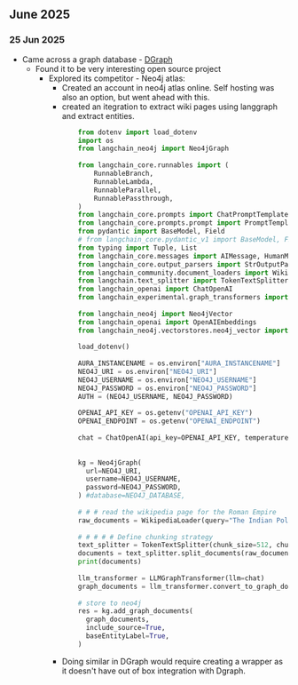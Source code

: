 ## June 2025

### 25 Jun 2025
- Came across a graph database - [DGraph](https://docs.hypermode.com/dgraph/overview)
  - Found it to be very interesting open source project
    - Explored its competitor - Neo4j atlas:
      - Created an account in neo4j atlas online. Self hosting was also an option, but went ahead with this.
      - created an itegration to extract wiki pages using langgraph and extract entities.
          ```python
              from dotenv import load_dotenv  
              import os  
              from langchain_neo4j import Neo4jGraph  
              
              from langchain_core.runnables import (  
                  RunnableBranch,  
                  RunnableLambda,  
                  RunnableParallel,  
                  RunnablePassthrough,  
              )  
              from langchain_core.prompts import ChatPromptTemplate  
              from langchain_core.prompts.prompt import PromptTemplate  
              from pydantic import BaseModel, Field  
              # from langchain_core.pydantic_v1 import BaseModel, Field  
              from typing import Tuple, List  
              from langchain_core.messages import AIMessage, HumanMessage  
              from langchain_core.output_parsers import StrOutputParser  
              from langchain_community.document_loaders import WikipediaLoader  
              from langchain.text_splitter import TokenTextSplitter  
              from langchain_openai import ChatOpenAI  
              from langchain_experimental.graph_transformers import LLMGraphTransformer  
              
              from langchain_neo4j import Neo4jVector  
              from langchain_openai import OpenAIEmbeddings  
              from langchain_neo4j.vectorstores.neo4j_vector import remove_lucene_chars  
              
              load_dotenv()  
              
              AURA_INSTANCENAME = os.environ["AURA_INSTANCENAME"]  
              NEO4J_URI = os.environ["NEO4J_URI"]  
              NEO4J_USERNAME = os.environ["NEO4J_USERNAME"]  
              NEO4J_PASSWORD = os.environ["NEO4J_PASSWORD"]  
              AUTH = (NEO4J_USERNAME, NEO4J_PASSWORD)  
              
              OPENAI_API_KEY = os.getenv("OPENAI_API_KEY")  
              OPENAI_ENDPOINT = os.getenv("OPENAI_ENDPOINT")  
              
              chat = ChatOpenAI(api_key=OPENAI_API_KEY, temperature=0, model="gpt-4o-mini")  
              
              
              kg = Neo4jGraph(  
                url=NEO4J_URI,  
                username=NEO4J_USERNAME,  
                password=NEO4J_PASSWORD,  
              ) #database=NEO4J_DATABASE,  
              
              # # # read the wikipedia page for the Roman Empire  
              raw_documents = WikipediaLoader(query="The Indian Politics").load()  
              
              # # # # # Define chunking strategy  
              text_splitter = TokenTextSplitter(chunk_size=512, chunk_overlap=24)  
              documents = text_splitter.split_documents(raw_documents[:3])  
              print(documents)  
              
              llm_transformer = LLMGraphTransformer(llm=chat)  
              graph_documents = llm_transformer.convert_to_graph_documents(documents)  
              
              # store to neo4j  
              res = kg.add_graph_documents(  
                graph_documents,  
                include_source=True,  
                baseEntityLabel=True,  
              )
          ```
      - Doing similar in DGraph would require creating a wrapper as it doesn't have out of box integration with Dgraph.